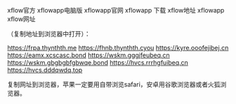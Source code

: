 xflow官方 xflowapp电脑版 xflowapp官网 xflowapp 下载 xflow地址 xflowapp xflow网址

（复制地址到浏览器中打开）：

https://frpa.thynthth.me
https://fhnb.thynthth.cyou
https://kyre.ooofejibej.cn
https://eamx.xcscasc.bond
https://wskm.gggjfeubeq.cn
https://wskm.gbgbgbfgbwqe.bond
https://hvcs.rrrhgfuibeq.cn
https://hvcs.dddqwdq.top

复制网址到浏览器，苹果一定要用自带浏览safari，安卓用谷歌浏览器或者火狐浏览器。
